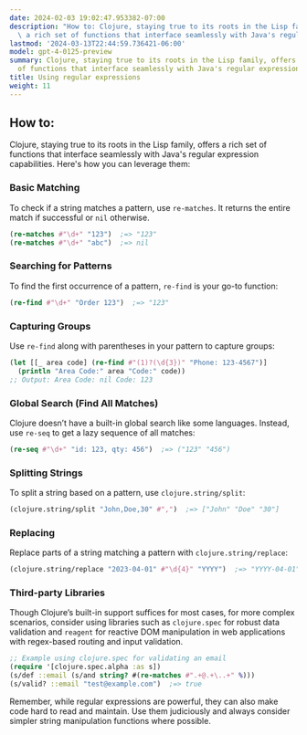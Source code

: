 ```yaml
---
date: 2024-02-03 19:02:47.953382-07:00
description: "How to: Clojure, staying true to its roots in the Lisp family, offers\
  \ a rich set of functions that interface seamlessly with Java's regular expression\u2026"
lastmod: '2024-03-13T22:44:59.736421-06:00'
model: gpt-4-0125-preview
summary: Clojure, staying true to its roots in the Lisp family, offers a rich set
  of functions that interface seamlessly with Java's regular expression capabilities.
title: Using regular expressions
weight: 11
---
```


## How to:
Clojure, staying true to its roots in the Lisp family, offers a rich set of functions that interface seamlessly with Java's regular expression capabilities. Here's how you can leverage them:

### Basic Matching
To check if a string matches a pattern, use `re-matches`. It returns the entire match if successful or `nil` otherwise.

```clojure
(re-matches #"\d+" "123")  ;=> "123"
(re-matches #"\d+" "abc")  ;=> nil
```

### Searching for Patterns
To find the first occurrence of a pattern, `re-find` is your go-to function:

```clojure
(re-find #"\d+" "Order 123")  ;=> "123"
```

### Capturing Groups
Use `re-find` along with parentheses in your pattern to capture groups:

```clojure
(let [[_ area code] (re-find #"(1)?(\d{3})" "Phone: 123-4567")]
  (println "Area Code:" area "Code:" code))
;; Output: Area Code: nil Code: 123
```

### Global Search (Find All Matches)
Clojure doesn’t have a built-in global search like some languages. Instead, use `re-seq` to get a lazy sequence of all matches:

```clojure
(re-seq #"\d+" "id: 123, qty: 456")  ;=> ("123" "456")
```

### Splitting Strings
To split a string based on a pattern, use `clojure.string/split`:

```clojure
(clojure.string/split "John,Doe,30" #",")  ;=> ["John" "Doe" "30"]
```

### Replacing
Replace parts of a string matching a pattern with `clojure.string/replace`:

```clojure
(clojure.string/replace "2023-04-01" #"\d{4}" "YYYY")  ;=> "YYYY-04-01"
```

### Third-party Libraries
Though Clojure’s built-in support suffices for most cases, for more complex scenarios, consider using libraries such as `clojure.spec` for robust data validation and `reagent` for reactive DOM manipulation in web applications with regex-based routing and input validation.

```clojure
;; Example using clojure.spec for validating an email
(require '[clojure.spec.alpha :as s])
(s/def ::email (s/and string? #(re-matches #".+@.+\..+" %)))
(s/valid? ::email "test@example.com")  ;=> true
```

Remember, while regular expressions are powerful, they can also make code hard to read and maintain. Use them judiciously and always consider simpler string manipulation functions where possible.
